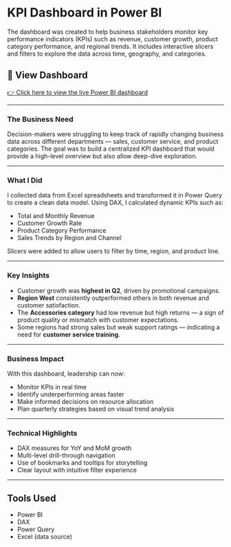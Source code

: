 #  KPI Dashboard in Power BI

The dashboard was created to help business stakeholders monitor key performance indicators (KPIs) such as revenue, customer growth, product category performance, and regional trends. It includes interactive slicers and filters to explore the data across time, geography, and categories.

## 🔗 View Dashboard

[👉 Click here to view the live Power BI dashboard](https://app.powerbi.com/onedrive/open?pbi_source=ODSPViewer&driveId=b!MsIfvJEPS0apdhySEjAdsfvRnQ1mR29Eh6NoHNFy6gSiLOhbcDqORYfGUHL3aUmT&itemId=01CUIOBUKDW5ULE3YUCJAYFATHL3Z46C5Q)


---

###  The Business Need

Decision-makers were struggling to keep track of rapidly changing business data across different departments — sales, customer service, and product categories. The goal was to build a centralized KPI dashboard that would provide a high-level overview but also allow deep-dive exploration.

---

###  What I Did

I collected data from Excel spreadsheets and transformed it in Power Query to create a clean data model. Using DAX, I calculated dynamic KPIs such as:

- Total and Monthly Revenue  
- Customer Growth Rate  
- Product Category Performance  
- Sales Trends by Region and Channel

Slicers were added to allow users to filter by time, region, and product line.

---

###  Key Insights

- Customer growth was **highest in Q2**, driven by promotional campaigns.  
- **Region West** consistently outperformed others in both revenue and customer satisfaction.  
- The **Accessories category** had low revenue but high returns — a sign of product quality or mismatch with customer expectations.  
- Some regions had strong sales but weak support ratings — indicating a need for **customer service training**.

---

###  Business Impact

With this dashboard, leadership can now:

- Monitor KPIs in real time  
- Identify underperforming areas faster  
- Make informed decisions on resource allocation  
- Plan quarterly strategies based on visual trend analysis

---

###  Technical Highlights

- DAX measures for YoY and MoM growth  
- Multi-level drill-through navigation  
- Use of bookmarks and tooltips for storytelling  
- Clear layout with intuitive filter experience

---

##  Tools Used

- Power BI  
- DAX  
- Power Query  
- Excel (data source)


